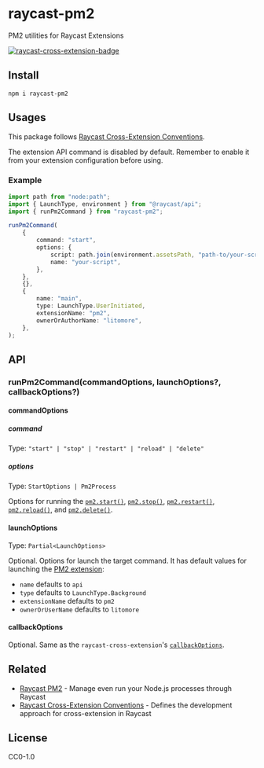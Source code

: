 # raycast-pm2

PM2 utilities for Raycast Extensions

[![raycast-cross-extension-badge]][raycast-cross-extension-link]

## Install

```shell
npm i raycast-pm2
```

## Usages

This package follows [Raycast Cross-Extension Conventions][raycast-cross-extension-link].

The extension API command is disabled by default. Remember to enable it from your extension configuration before using.

### Example

```typescript
import path from "node:path";
import { LaunchType, environment } from "@raycast/api";
import { runPm2Command } from "raycast-pm2";

runPm2Command(
	{
		command: "start",
		options: {
			script: path.join(environment.assetsPath, "path-to/your-script.js"),
			name: "your-script",
		},
	},
	{},
	{
		name: "main",
		type: LaunchType.UserInitiated,
		extensionName: "pm2",
		ownerOrAuthorName: "litomore",
	},
);
```

## API

### runPm2Command(commandOptions, launchOptions?, callbackOptions?)

#### commandOptions

##### command

Type: `"start" | "stop" | "restart" | "reload" | "delete"`

##### options

Type: `StartOptions | Pm2Process`

Options for running the [`pm2.start()`](https://pm2.keymetrics.io/docs/usage/pm2-api/#pm2startprocess-fn),
[`pm2.stop()`](https://pm2.keymetrics.io/docs/usage/pm2-api/#pm2stopprocess-fn),
[`pm2.restart()`](https://pm2.keymetrics.io/docs/usage/pm2-api/#pm2restartprocess-fn),
[`pm2.reload()`](https://pm2.keymetrics.io/docs/usage/pm2-api/#pm2reloadprocess-fn),
and [`pm2.delete()`](https://pm2.keymetrics.io/docs/usage/pm2-api/#pm2deleteprocess-fn).

#### launchOptions

Type: `Partial<LaunchOptions>`

Optional. Options for launch the target command. It has default values for launching the [PM2 extension](https://raycast.com/litomore/pm2):

- `name` defaults to `api`
- `type` defaults to `LaunchType.Background`
- `extensionName` defaults to `pm2`
- `ownerOrUserName` defaults to `litomore`

#### callbackOptions

Optional. Same as the `raycast-cross-extension`'s [`callbackOptions`](https://github.com/LitoMore/raycast-cross-extension-conventions?tab=readme-ov-file#callbackoptions).

## Related

- [Raycast PM2](https://raycast.com/litomore/pm2) - Manage even run your Node.js processes through Raycast
- [Raycast Cross-Extension Conventions][raycast-cross-extension-link] - Defines the development approach for cross-extension in Raycast

## License

CC0-1.0

[raycast-cross-extension-badge]: https://shields.io/badge/Raycast-Cross--Extension-eee?labelColor=FF6363&logo=raycast&logoColor=fff&style=flat-square
[raycast-cross-extension-link]: https://github.com/LitoMore/raycast-cross-extension-conventions
